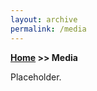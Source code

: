 ```yaml
---
layout: archive
permalink: /media
---
```

**[Home](/) >> Media**

<p style="text-align: justify;">
Placeholder.
</p>
